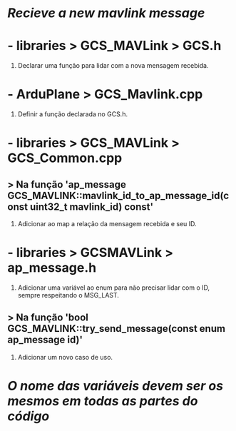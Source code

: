 # _Recieve a new mavlink message_

# - libraries > GCS_MAVLink > GCS.h
1. Declarar uma função para lidar  com a nova mensagem recebida.

# - ArduPlane > GCS_Mavlink.cpp
1. Definir a função declarada no GCS.h.

# - libraries > GCS_MAVLink > GCS_Common.cpp 
## > Na função 'ap_message GCS_MAVLINK::mavlink_id_to_ap_message_id(const uint32_t mavlink_id) const' 
1. Adicionar ao map a relação da  mensagem recebida e seu ID.

# - libraries > GCSMAVLink > ap_message.h
1. Adicionar uma variável ao enum para não precisar lidar com o ID, sempre respeitando o MSG_LAST.

## > Na função 'bool GCS_MAVLINK::try_send_message(const enum ap_message id)'
1. Adicionar um novo caso de uso.

# *O nome das variáveis devem ser os mesmos em todas as partes do código* 
